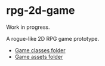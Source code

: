 # rpg-2d-game

Work in progress.

A rogue-like 2D RPG game prototype.

* [Game classes folder](https://github.com/EduardoKenji/rpg-2d-game/tree/master/core/src/com/mygdx/game)
* [Game assets folder](https://github.com/EduardoKenji/rpg-2d-game/tree/master/android/assets)
